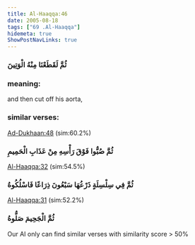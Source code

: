 ```yaml
---
title: Al-Haaqqa:46
date: 2005-08-18
tags: ["69 .Al-Haaqqa"]
hidemeta: true 
ShowPostNavLinks: true 
---
```

### ثُمَّ لَقَطَعْنَا مِنْهُ الْوَتِينَ
### meaning: 
and then cut off his aorta,
### similar verses: 

[Ad-Dukhaan:48](/44/48) (sim:60.2%)

### ثُمَّ صُبُّوا فَوْقَ رَأْسِهِ مِنْ عَذَابِ الْحَمِيمِ

[Al-Haaqqa:32](/69/32) (sim:54.5%)

### ثُمَّ فِي سِلْسِلَةٍ ذَرْعُهَا سَبْعُونَ ذِرَاعًا فَاسْلُكُوهُ

[Al-Haaqqa:31](/69/31) (sim:52.2%)

### ثُمَّ الْجَحِيمَ صَلُّوهُ

Our AI only can find similar verses with similarity score > 50% 

